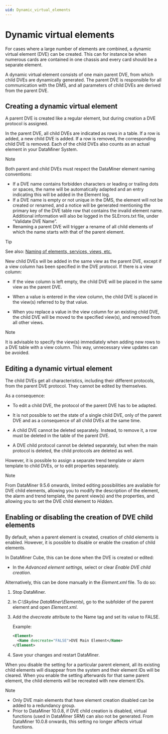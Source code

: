 ```yaml
---
uid: Dynamic_virtual_elements
---
```


# Dynamic virtual elements

For cases where a large number of elements are combined, a dynamic virtual element (DVE) can be created. This can for instance be when numerous cards are contained in one chassis and every card should be a separate element.

A dynamic virtual element consists of one main parent DVE, from which child DVEs are dynamically generated. The parent DVE is responsible for all communication with the DMS, and all parameters of child DVEs are derived from the parent DVE.

## Creating a dynamic virtual element

A parent DVE is created like a regular element, but during creation a DVE protocol is assigned.

In the parent DVE, all child DVEs are indicated as rows in a table. If a row is added, a new child DVE is added. If a row is removed, the corresponding child DVE is removed. Each of the child DVEs also counts as an actual element in your DataMiner System.

> [!NOTE]
> Both parent and child DVEs must respect the DataMiner element naming conventions:
>
> - If a DVE name contains forbidden characters or leading or trailing dots or spaces, the name will be automatically adapted and an entry indicating this will be added in the Element log.
> - If a DVE name is empty or not unique in the DMS, the element will not be created or renamed, and a notice will be generated mentioning the primary key of the DVE table row that contains the invalid element name. Additional information will also be logged in the SLErrors.txt file, under “Validate DVE Name”.
> - Renaming a parent DVE will trigger a rename of all child elements of which the name starts with that of the parent element.

> [!TIP]
> See also: [Naming of elements, services, views, etc.](xref:NamingConventions#naming-of-elements-services-views-etc)

New child DVEs will be added in the same view as the parent DVE, except if a view column has been specified in the DVE protocol. If there is a view column:

- If the view column is left empty, the child DVE will be placed in the same view as the parent DVE.

- When a value is entered in the view column, the child DVE is placed in the view(s) referred to by that value.

- When you replace a value in the view column for an existing child DVE, the child DVE will be moved to the specified view(s), and removed from all other views.

> [!NOTE]
> It is advisable to specify the view(s) immediately when adding new rows to a DVE table with a view column. This way, unnecessary view updates can be avoided.

## Editing a dynamic virtual element

The child DVEs get all characteristics, including their different protocols, from the parent DVE protocol. They cannot be edited by themselves.

As a consequence:

- To edit a child DVE, the protocol of the parent DVE has to be adapted.

- It is not possible to set the state of a single child DVE, only of the parent DVE and as a consequence of all child DVEs at the same time.

- A child DVE cannot be deleted separately. Instead, to remove it, a row must be deleted in the table of the parent DVE.

- A DVE child protocol cannot be deleted separately, but when the main protocol is deleted, the child protocols are deleted as well.

However, it is possible to assign a separate trend template or alarm template to child DVEs, or to edit properties separately.

> [!NOTE]
> From DataMiner 9.5.6 onwards, limited editing possibilities are available for DVE child elements, allowing you to modify the description of the element, the alarm and trend template, the parent view(s) and the properties, and allowing you to set the DVE child element to *Hidden*.

## Enabling or disabling the creation of DVE child elements

By default, when a parent element is created, creation of child elements is enabled. However, it is possible to disable or enable the creation of child elements.

In DataMiner Cube, this can be done when the DVE is created or edited:

- In the *Advanced element settings,* select or clear *Enable DVE child creation*.

Alternatively, this can be done manually in the *Element.xml* file. To do so:

1. Stop DataMiner.

1. In *C:\\Skyline DataMiner\\Elements\\,* go to the subfolder of the parent element and open *Element.xml*.

1. Add the *dvecreate* attribute to the Name tag and set its value to FALSE.

   Example:

   ```xml
   <Element>
     <Name dvecreate="FALSE">DVE Main Element</Name>
   </Element>
   ```

1. Save your changes and restart DataMiner.

When you disable the setting for a particular parent element, all its existing child elements will disappear from the system and their element IDs will be cleared. When you enable the setting afterwards for that same parent element, the child elements will be recreated with new element IDs.

> [!NOTE]
>
> - Only DVE main elements that have element creation disabled can be added to a redundancy group.
> - Prior to DataMiner 10.0.8, if DVE child creation is disabled, virtual functions (used in DataMiner SRM) can also not be generated. From DataMiner 10.0.8 onwards, this setting no longer affects virtual functions.
